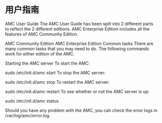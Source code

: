 # 用户指南

AMC User Guide
The AMC User Guide has been split into 2 different parts to reflect the 2 different editions. AMC Enterprise Edition includes all the features of AMC Community Edition.

AMC Community Edition
AMC Enterprise Edition
Common tasks
There are many common tasks that you may need to do. The following commands work for either edition of the AMC.

Starting the AMC server
To start the AMC:

sudo /etc/init.d/amc start
To stop the AMC server:

sudo /etc/init.d/amc stop
To restart the AMC server:

sudo /etc/init.d/amc restart
To see whether or not the AMC server is up:

sudo /etc/init.d/amc status

Should you have any problem with the AMC, you can check the error logs in /var/log/amc/error.log.

